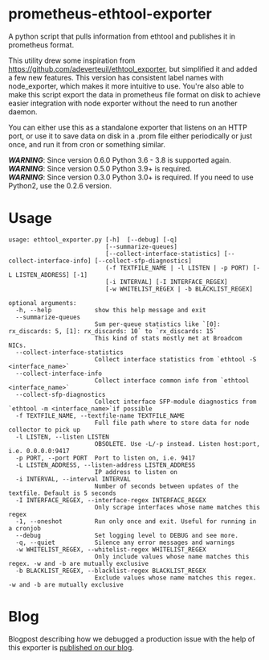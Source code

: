 # prometheus-ethtool-exporter
A python script that pulls information from ethtool and publishes it in prometheus format.

This utility drew some inspiration from https://github.com/adeverteuil/ethtool_exporter, but simplified it
and added a few new features. This version has consistent label names with node_exporter, which makes
it more intuitive to use. You're also able to make this script export the data in prometheus file
format on disk to achieve easier integration with node exporter without the need to run another
daemon.

You can either use this as a standalone exporter that listens on an HTTP port, or use it to save data
on disk in a .prom file either periodically or just once, and run it from cron or something similar.

**_WARNING_**: Since version 0.6.0 Python 3.6 - 3.8 is supported again.  
**_WARNING_**: Since version 0.5.0 Python 3.9+ is required.  
**_WARNING_**: Since version 0.3.0 Python 3.0+ is required. If you need to use Python2, use the 0.2.6 version.

# Usage
```
usage: ethtool_exporter.py [-h]  [--debug] [-q]
                           [--summarize-queues]
                           [--collect-interface-statistics] [--collect-interface-info] [--collect-sfp-diagnostics]
                           (-f TEXTFILE_NAME | -l LISTEN | -p PORT) [-L LISTEN_ADDRESS] [-1]
                           [-i INTERVAL] [-I INTERFACE_REGEX]
                           [-w WHITELIST_REGEX | -b BLACKLIST_REGEX]

optional arguments:
  -h, --help            show this help message and exit
  --summarize-queues    
                        Sum per-queue statistics like `[0]: rx_discards: 5, [1]: rx_discards: 10` to `rx_discards: 15`
                        This kind of stats mostly met at Broadcom NICs.
  --collect-interface-statistics
                        Collect interface statistics from `ethtool -S <interface_name>`
  --collect-interface-info
                        Collect interface common info from `ethtool <interface_name>`
  --collect-sfp-diagnostics
                        Collect interface SFP-module diagnostics from `ethtool -m <interface_name>`if possible
  -f TEXTFILE_NAME, --textfile-name TEXTFILE_NAME
                        Full file path where to store data for node collector to pick up
  -l LISTEN, --listen LISTEN
                        OBSOLETE. Use -L/-p instead. Listen host:port, i.e. 0.0.0.0:9417
  -p PORT, --port PORT  Port to listen on, i.e. 9417
  -L LISTEN_ADDRESS, --listen-address LISTEN_ADDRESS
                        IP address to listen on
  -i INTERVAL, --interval INTERVAL
                        Number of seconds between updates of the textfile. Default is 5 seconds
  -I INTERFACE_REGEX, --interface-regex INTERFACE_REGEX
                        Only scrape interfaces whose name matches this regex
  -1, --oneshot         Run only once and exit. Useful for running in a cronjob
  --debug               Set logging level to DEBUG and see more.
  -q, --quiet           Silence any error messages and warnings
  -w WHITELIST_REGEX, --whitelist-regex WHITELIST_REGEX
                        Only include values whose name matches this regex. -w and -b are mutually exclusive
  -b BLACKLIST_REGEX, --blacklist-regex BLACKLIST_REGEX
                        Exclude values whose name matches this regex. -w and -b are mutually exclusive
```

# Blog
Blogpost describing how we debugged a production issue with the help of this
exporter is [published on our blog](https://shw.mx/ethtool).
